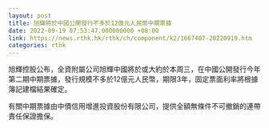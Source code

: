 ```yaml
---
layout: post
title: 旭輝將於中國公開發行不多於12億元人民幣中期票據
date: 2022-09-19 07:53:47.000000000 +08:00
link: https://news.rthk.hk/rthk/ch/component/k2/1667407-20220919.htm
categories: rthk
---
```


旭輝控股公布，全資附屬公司旭輝中國將於或大約於本周三，在中國公開發行今年第二期中期票據，發行規模不多於12億元人民幣，期限3年，固定票面利率將根據簿記建檔結果確定。

有關中期票據由中債信用增進投資股份有限公司，提供全額無條件不可撤銷的連帶責任保證擔保。
